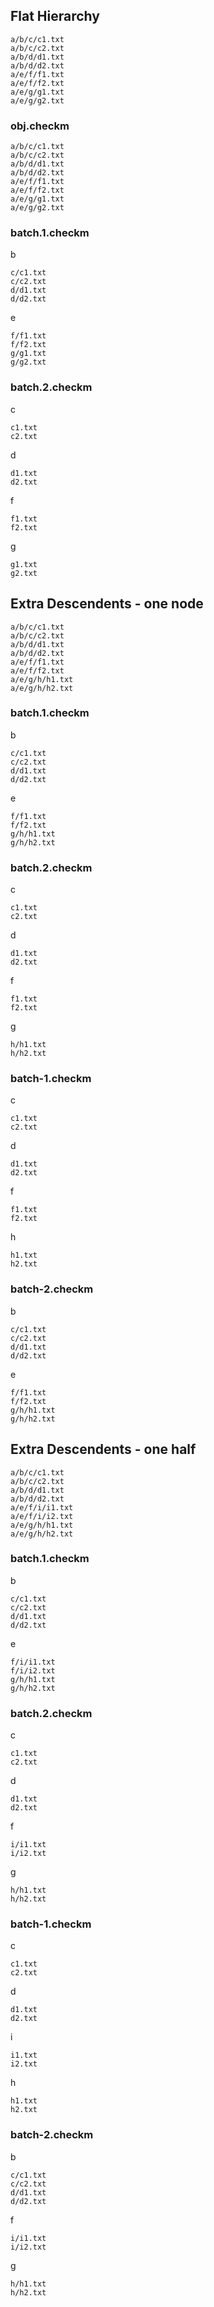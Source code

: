 ## Flat Hierarchy

```
a/b/c/c1.txt
a/b/c/c2.txt
a/b/d/d1.txt
a/b/d/d2.txt
a/e/f/f1.txt
a/e/f/f2.txt
a/e/g/g1.txt
a/e/g/g2.txt
```
     
### obj.checkm

```
a/b/c/c1.txt
a/b/c/c2.txt
a/b/d/d1.txt
a/b/d/d2.txt
a/e/f/f1.txt
a/e/f/f2.txt
a/e/g/g1.txt
a/e/g/g2.txt
```

### batch.1.checkm

b
```
c/c1.txt
c/c2.txt
d/d1.txt
d/d2.txt
```

e
```
f/f1.txt
f/f2.txt
g/g1.txt
g/g2.txt
```

### batch.2.checkm

c
```
c1.txt
c2.txt
```

d
```
d1.txt
d2.txt
```

f
```
f1.txt
f2.txt
```

g
```
g1.txt
g2.txt
```

## Extra Descendents - one node

```
a/b/c/c1.txt
a/b/c/c2.txt
a/b/d/d1.txt
a/b/d/d2.txt
a/e/f/f1.txt
a/e/f/f2.txt
a/e/g/h/h1.txt
a/e/g/h/h2.txt
```

### batch.1.checkm

b
```
c/c1.txt
c/c2.txt
d/d1.txt
d/d2.txt
```

e
```
f/f1.txt
f/f2.txt
g/h/h1.txt
g/h/h2.txt
```

### batch.2.checkm

c
```
c1.txt
c2.txt
```

d
```
d1.txt
d2.txt
```

f
```
f1.txt
f2.txt
```

g
```
h/h1.txt
h/h2.txt
```

### batch-1.checkm

c
```
c1.txt
c2.txt
```

d
```
d1.txt
d2.txt
```

f
```
f1.txt
f2.txt
```

h
```
h1.txt
h2.txt
```
### batch-2.checkm

b
```
c/c1.txt
c/c2.txt
d/d1.txt
d/d2.txt
```

e
```
f/f1.txt
f/f2.txt
g/h/h1.txt
g/h/h2.txt
```

## Extra Descendents - one half

```
a/b/c/c1.txt
a/b/c/c2.txt
a/b/d/d1.txt
a/b/d/d2.txt
a/e/f/i/i1.txt
a/e/f/i/i2.txt
a/e/g/h/h1.txt
a/e/g/h/h2.txt
```

### batch.1.checkm

b
```
c/c1.txt
c/c2.txt
d/d1.txt
d/d2.txt
```

e
```
f/i/i1.txt
f/i/i2.txt
g/h/h1.txt
g/h/h2.txt
```

### batch.2.checkm

c
```
c1.txt
c2.txt
```

d
```
d1.txt
d2.txt
```

f
```
i/i1.txt
i/i2.txt
```

g
```
h/h1.txt
h/h2.txt
```

### batch-1.checkm

c
```
c1.txt
c2.txt
```

d
```
d1.txt
d2.txt
```

i
```
i1.txt
i2.txt
```

h
```
h1.txt
h2.txt
```
### batch-2.checkm

b
```
c/c1.txt
c/c2.txt
d/d1.txt
d/d2.txt
```

f
```
i/i1.txt
i/i2.txt
```

g
```
h/h1.txt
h/h2.txt
```


